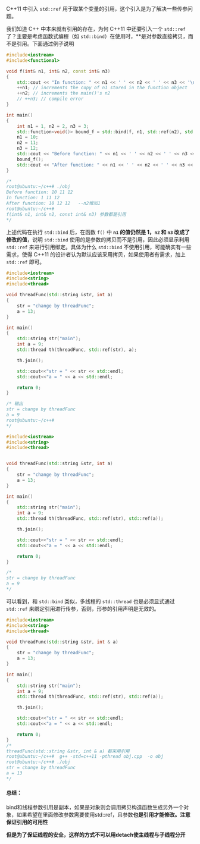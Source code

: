 C++11 中引入 `std::ref` 用于取某个变量的引用，这个引入是为了解决一些传参问题。

我们知道 C++ 中本来就有引用的存在，为何 C++11 中还要引入一个 `std::ref` 了？主要是考虑函数式编程（如 `std::bind`）在使用时，**是对参数直接拷贝，而不是引用。下面通过例子说明

```c++
#include<iostream>
#include<functional>

void f(int& n1, int& n2, const int& n3)
{
    std::cout << "In function: " << n1 << ' ' << n2 << ' ' << n3 << '\n';
    ++n1; // increments the copy of n1 stored in the function object
    ++n2; // increments the main()'s n2
    // ++n3; // compile error
}

int main()
{
    int n1 = 1, n2 = 2, n3 = 3;
    std::function<void()> bound_f = std::bind(f, n1, std::ref(n2), std::cref(n3));
    n1 = 10;
    n2 = 11;
    n3 = 12;
    std::cout << "Before function: " << n1 << ' ' << n2 << ' ' << n3 << '\n';
    bound_f();
    std::cout << "After function: " << n1 << ' ' << n2 << ' ' << n3 << '\n';
}

/*
root@ubuntu:~/c++# ./obj 
Before function: 10 11 12
In function: 1 11 12
After function: 10 12 12   --n2增加1
root@ubuntu:~/c++# 
f(int& n1, int& n2, const int& n3) 参数都是引用
*/
```

上述代码在执行 `std::bind` 后，在函数 `f()` 中 **`n1` 的值仍然是 1，`n2` 和 `n3` 改成了修改的值**，说明 `std::bind` 使用的是参数的拷贝而不是引用，因此必须显示利用 `std::ref` 来进行引用绑定。具体为什么 `std::bind` 不使用引用，可能确实有一些需求，使得 C++11 的设计者认为默认应该采用拷贝，如果使用者有需求，加上 `std::ref` 即可。

```c++
#include<iostream>
#include<string>
#include<thread>

void threadFunc(std::string &str, int a)
{
    str = "change by threadFunc";
    a = 13;
}

int main()
{
    std::string str("main");
    int a = 9;
    std::thread th(threadFunc, std::ref(str), a);

    th.join();

    std::cout<<"str = " << str << std::endl;
    std::cout<<"a = " << a << std::endl;

    return 0;
}

/* 输出
str = change by threadFunc
a = 9
root@ubuntu:~/c++# 
*/
```



```c++
#include<iostream>
#include<string>
#include<thread>


void threadFunc(std::string &str, int a)
{
    str = "change by threadFunc";
    a = 13;
}

int main()
{
    std::string str("main");
    int a = 9;
    std::thread th(threadFunc, std::ref(str), std::ref(a));

    th.join();

    std::cout<<"str = " << str << std::endl;
    std::cout<<"a = " << a << std::endl;

    return 0;
}

/*
str = change by threadFunc
a = 9
*/
```

可以看到，和 `std::bind` 类似，多线程的 `std::thread` 也是必须显式通过 `std::ref` 来绑定引用进行传参，否则，形参的引用声明是无效的。

```c++
#include<iostream>
#include<string>
#include<thread>

void threadFunc(std::string &str, int & a)
{
    str = "change by threadFunc";
    a = 13;
}

int main()
{
    std::string str("main");
    int a = 9;
    std::thread th(threadFunc, std::ref(str), std::ref(a));

    th.join();

    std::cout<<"str = " << str << std::endl;
    std::cout<<"a = " << a << std::endl;

    return 0;
}
/*
threadFunc(std::string &str, int & a) 都采用引用
root@ubuntu:~/c++#  g++ -std=c++11 -pthread obj.cpp  -o obj
root@ubuntu:~/c++# ./obj 
str = change by threadFunc
a = 13
*/
```



#### 总结：

bind和线程参数引用是副本，如果是对象则会调用拷贝构造函数生成另外一个对象，如果希望在里面修改参数需要使用std::ref，且参数**也是引用才能修改。注意保证引用的可用性**

**但是为了保证线程的安全，这样的方式不可以用detach使主线程与子线程分开**